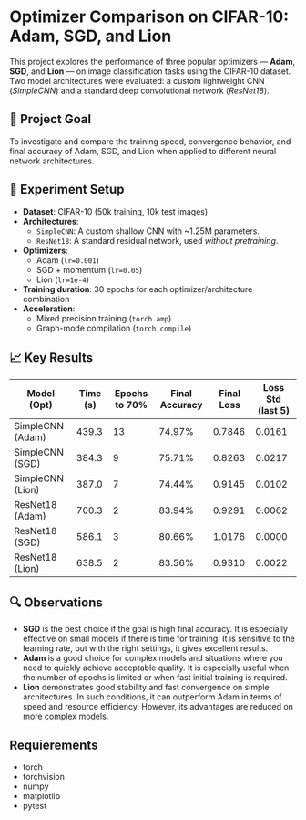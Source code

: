 # Optimizer Comparison on CIFAR-10: Adam, SGD, and Lion

This project explores the performance of three popular optimizers — **Adam**, **SGD**, and **Lion** — on image classification tasks using the CIFAR-10 dataset. Two model architectures were evaluated: a custom lightweight CNN (*SimpleCNN*) and a standard deep convolutional network (*ResNet18*).

## 🎯 Project Goal

To investigate and compare the training speed, convergence behavior, and final accuracy of Adam, SGD, and Lion when applied to different neural network architectures.

## 🧪 Experiment Setup

- **Dataset**: CIFAR-10 (50k training, 10k test images)
- **Architectures**:
  - `SimpleCNN`: A custom shallow CNN with ~1.25M parameters.
  - `ResNet18`: A standard residual network, used *without pretraining*.
- **Optimizers**:
  - Adam (`lr=0.001`)
  - SGD + momentum (`lr=0.05`)
  - Lion (`lr=1e-4`)
- **Training duration**: 30 epochs for each optimizer/architecture combination
- **Acceleration**:
  - Mixed precision training (`torch.amp`)
  - Graph-mode compilation (`torch.compile`)

## 📈 Key Results

| Model (Opt)          | Time (s) | Epochs to 70% | Final Accuracy | Final Loss | Loss Std (last 5) |
|----------------------|----------|----------------|----------------|------------|-------------------|
| SimpleCNN (Adam)     | 439.3    | 13             | 74.97%         | 0.7846     | 0.0161            |
| SimpleCNN (SGD)      | 384.3    | 9              | 75.71%         | 0.8263     | 0.0217            |
| SimpleCNN (Lion)     | 387.0    | 7              | 74.44%         | 0.9145     | 0.0102            |
| ResNet18 (Adam)      | 700.3    | 2              | 83.94%         | 0.9291     | 0.0062            |
| ResNet18 (SGD)       | 586.1    | 3              | 80.66%         | 1.0176     | 0.0000            |
| ResNet18 (Lion)      | 638.5    | 2              | 83.56%         | 0.9310     | 0.0022            |

## 🔍 Observations

- **SGD** is the best choice if the goal is high final accuracy. It is especially effective on small models if there is time for training. It is sensitive to the learning rate, but with the right settings, it gives excellent results.
- **Adam** is a good choice for complex models and situations where you need to quickly achieve acceptable quality. It is especially useful when the number of epochs is limited or when fast initial training is required.
- **Lion** demonstrates good stability and fast convergence on simple architectures. In such conditions, it can outperform Adam in terms of speed and resource efficiency. However, its advantages are reduced on more complex models.

## Requierements

- torch
- torchvision
- numpy
- matplotlib
- pytest


